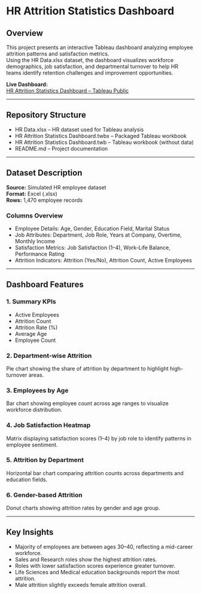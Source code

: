 # HR Attrition Statistics Dashboard

## Overview
This project presents an interactive Tableau dashboard analyzing employee attrition patterns and satisfaction metrics.  
Using the HR Data.xlsx dataset, the dashboard visualizes workforce demographics, job satisfaction, and departmental turnover to help HR teams identify retention challenges and improvement opportunities.

**Live Dashboard:**  
[HR Attrition Statistics Dashboard – Tableau Public](https://public.tableau.com/app/profile/adrianchavezloya/viz/HRAttritionStatisticsDashboard/HRAttritionandSatisfactionDashboard)

---

## Repository Structure
- HR Data.xlsx – HR dataset used for Tableau analysis  
- HR Attrition Statistics Dashboard.twbx – Packaged Tableau workbook  
- HR Attrition Statistics Dashboard.twb – Tableau workbook (without data)  
- README.md – Project documentation

---

## Dataset Description
**Source:** Simulated HR employee dataset  
**Format:** Excel (.xlsx)  
**Rows:** 1,470 employee records  

### Columns Overview
- Employee Details: Age, Gender, Education Field, Marital Status  
- Job Attributes: Department, Job Role, Years at Company, Overtime, Monthly Income  
- Satisfaction Metrics: Job Satisfaction (1–4), Work-Life Balance, Performance Rating  
- Attrition Indicators: Attrition (Yes/No), Attrition Count, Active Employees  

---

## Dashboard Features

### 1. Summary KPIs
- Active Employees  
- Attrition Count  
- Attrition Rate (%)  
- Average Age  
- Employee Count  

### 2. Department-wise Attrition
Pie chart showing the share of attrition by department to highlight high-turnover areas.

### 3. Employees by Age
Bar chart showing employee count across age ranges to visualize workforce distribution.

### 4. Job Satisfaction Heatmap
Matrix displaying satisfaction scores (1–4) by job role to identify patterns in employee sentiment.

### 5. Attrition by Department
Horizontal bar chart comparing attrition counts across departments and education fields.

### 6. Gender-based Attrition
Donut charts showing attrition rates by gender and age group.

---

## Key Insights
- Majority of employees are between ages 30–40, reflecting a mid-career workforce.  
- Sales and Research roles show the highest attrition rates.  
- Roles with lower satisfaction scores experience greater turnover.  
- Life Sciences and Medical education backgrounds report the most attrition.  
- Male attrition slightly exceeds female attrition overall.
